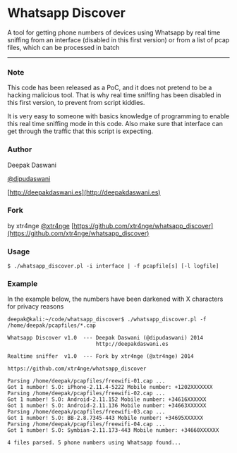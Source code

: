 # Whatsapp Discover

A tool for getting phone numbers of devices using Whatsapp by real time sniffing from an interface (disabled in this first version) or from a list of pcap files, which can be processed in batch

---

### Note 

This code has been released as a PoC, and it does not pretend to be a hacking malicious tool. That is why real time sniffing has been disabled in this first version, to prevent from script kiddies. 

It is very easy to someone with basics knowledge of programming to enable this real time sniffing mode in this code. Also make sure that interface can get through the traffic that this script is expecting.


### Author

Deepak Daswani 

[@dipudaswani](http://twitter.com/dipudaswani)

[http://deepakdaswani.es](http://deepakdaswani.es)


### Fork
by xtr4nge
[@xtr4nge](http://twitter.com/xtr4nge)
[https://github.com/xtr4nge/whatsapp_discover](https://github.com/xtr4nge/whatsapp_discover)


### Usage

	$ ./whatsapp_discover.pl -i interface | -f pcapfile[s] [-l logfile]

### Example

In the example below, the numbers have been darkened with X characters for privacy reasons

	deepak@kali:~/code/whatsapp_discover$ ./whatsapp_discover.pl -f /home/deepak/pcapfiles/*.cap
	
	Whatsapp Discover v1.0  --- Deepak Daswani (@dipudaswani) 2014
	                            http://deepakdaswani.es 
	
	Realtime sniffer  v1.0  --- Fork by xtr4nge (@xtr4nge) 2014
	                            https://github.com/xtr4nge/whatsapp_discover
	
	Parsing /home/deepak/pcapfiles/freewifi-01.cap ...
	Got 1 number! S.O: iPhone-2.11.4-5222 Mobile number: +1202XXXXXXX
	Parsing /home/deepak/pcapfiles/freewifi-02.cap ...
	Got 1 number! S.O: Android-2.11.152 Mobile number: +34616XXXXXX
	Got 1 number! S.O: Android-2.11.136 Mobile number: +34663XXXXXX
	Parsing /home/deepak/pcapfiles/freewifi-03.cap ...
	Got 1 number! S.O: BB-2.8.7345-443 Mobile number: +34695XXXXXX
	Parsing /home/deepak/pcapfiles/freewifi-04.cap ...
	Got 1 number! S.O: Symbian-2.11.173-443 Mobile number: +34660XXXXXX
	
	4 files parsed. 5 phone numbers using Whatsapp found...




